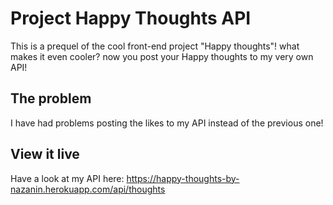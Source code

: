 # Project Happy Thoughts API

This is a prequel of the cool front-end project "Happy thoughts"! what makes it even cooler? now you post your Happy thoughts to my very own API!

## The problem

I have had problems posting the likes to my API instead of the previous one!

## View it live

Have a look at my API here:
https://happy-thoughts-by-nazanin.herokuapp.com/api/thoughts
